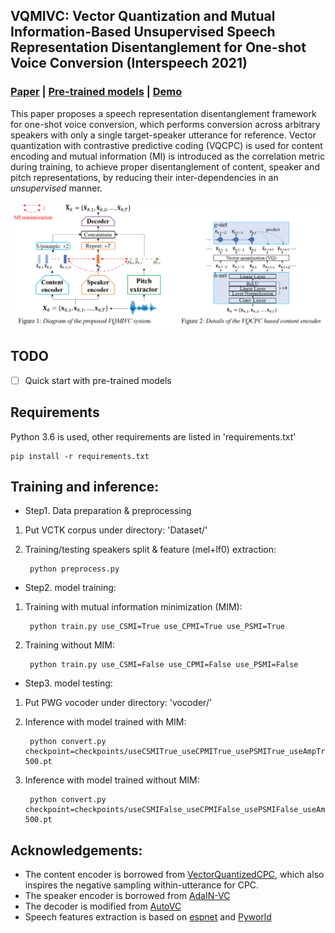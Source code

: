 ## VQMIVC: Vector Quantization and Mutual Information-Based Unsupervised Speech Representation Disentanglement for One-shot Voice Conversion (Interspeech 2021)

### [Paper](https://arxiv.org/abs/2106.10132) | [Pre-trained models](https://drive.google.com/file/d/1Flw6Z0K2QdRrTn5F-gVt6HdR9TRPiaKy/view?usp=sharing) | [Demo](https://wendison.github.io/VQMIVC-demo/)

This paper proposes a speech representation disentanglement framework for one-shot voice conversion, which performs conversion across arbitrary speakers with only a single target-speaker utterance for reference. Vector quantization with contrastive predictive coding (VQCPC) is used for content encoding and mutual information (MI) is introduced as the correlation metric during training, to achieve proper disentanglement of content, speaker and pitch representations, by reducing their inter-dependencies in an *unsupervised* manner. 

<p align="center">
	<img src='./diagram/diagram.png' width=1000 >
</p>


## TODO
- [ ] Quick start with pre-trained models


## Requirements
Python 3.6 is used, other requirements are listed in 'requirements.txt'

	pip install -r requirements.txt
	
## Training and inference:
*  Step1. Data preparation & preprocessing
1. Put VCTK corpus under directory: 'Dataset/'
2. Training/testing speakers split & feature (mel+lf0) extraction:

		python preprocess.py

*  Step2. model training:
1. Training with mutual information minimization (MIM):
	
		python train.py use_CSMI=True use_CPMI=True use_PSMI=True

3. Training without MIM:
		
		python train.py use_CSMI=False use_CPMI=False use_PSMI=False 

*  Step3. model testing:
1. Put PWG vocoder under directory: 'vocoder/'
2. Inference with model trained with MIM:
		
		python convert.py checkpoint=checkpoints/useCSMITrue_useCPMITrue_usePSMITrue_useAmpTrue/model.ckpt-500.pt
	
3. Inference with model trained without MIM:

		python convert.py checkpoint=checkpoints/useCSMIFalse_useCPMIFalse_usePSMIFalse_useAmpTrue/model.ckpt-500.pt
		

## Acknowledgements:
* The content encoder is borrowed from [VectorQuantizedCPC](https://github.com/bshall/VectorQuantizedCPC), which also inspires the negative sampling within-utterance for CPC.
* The speaker encoder is borrowed from [AdaIN-VC](https://github.com/jjery2243542/adaptive_voice_conversion)
* The decoder is modified from [AutoVC](https://github.com/auspicious3000/autovc)
* Speech features extraction is based on [espnet](https://github.com/espnet/espnet) and [Pyworld](https://github.com/JeremyCCHsu/Python-Wrapper-for-World-Vocoder)

